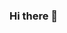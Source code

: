 ### Hi there 👋

<!--
**chauhanarpit09/chauhanarpit09** is a ✨ _special_ ✨ repository because its `README.md` (this file) appears on your GitHub profile.
<a>Linkdin</a>
Here are some ideas to get you started:

- 🔭 I’m currently working on ...
- 🌱 I’m currently learning ...
- 👯 I’m looking to collaborate on ...
- 🤔 I’m looking for help with ...
- 💬 Ask me about ...
- 📫 How to reach me: ...
- 😄 Pronouns: ...
- ⚡ Fun fact: ...
-->
